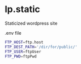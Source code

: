 # lp.static
Staticized wordpress site


.env file

```sh
FTP_HOST=ftp.host
FTP_DEST_PATH='/dir/for/public/'
FTP_USER=ftpUser
FTP_PWD=ftpPwd
```
